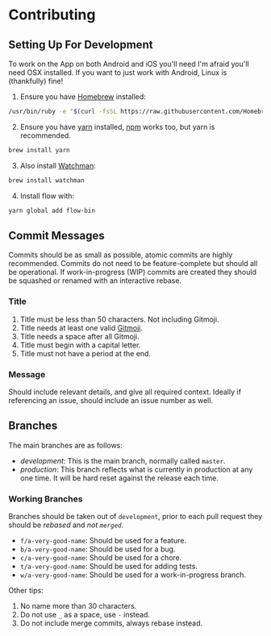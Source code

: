 # Contributing

## Setting Up For Development

To work on the App on both Android and iOS you'll need I'm afraid you'll need OSX installed. If you want to just work with Android, Linux is (thankfully) fine!

1. Ensure you have [Homebrew](https://brew.sh/) installed:

```bash
/usr/bin/ruby -e "$(curl -fsSL https://raw.githubusercontent.com/Homebrew/install/master/install)"
```

2. Ensure you have [yarn](https://yarnpkg.com/) installed, [npm](https://www.npmjs.com/) works too, but yarn is recommended.

```bash
brew install yarn
```

3. Also install [Watchman](https://facebook.github.io/watchman/docs/install.html):

```bash
brew install watchman
```

4. Install flow with:

```bash
yarn global add flow-bin
```

## Commit Messages

Commits should be as small as possible, atomic commits are highly recommended. Commits do not need to be feature-complete but should all be operational. If work-in-progress (WIP) commits are created they should be squashed or renamed with an interactive rebase.

### Title

1. Title must be less than 50 characters. Not including Gitmoji.
2. Title needs at least one valid [Gitmoji](https://gitmoji.carloscuesta.me).
3. Title needs a space after all Gitmoji.
4. Title must begin with a capital letter.
5. Title must not have a period at the end.

### Message

Should include relevant details, and give all required context. Ideally if referencing an issue, should include an issue number as well.

## Branches

The main branches are as follows:

- *development*: This is the main branch, normally called `master`.
- *production*: This branch reflects what is currently in production at any one time. It will be hard reset against the release each time.

### Working Branches

Branches should be taken out of `development`, prior to each pull request they should be *rebased* and *not `merged`*.

- `f/a-very-good-name`: Should be used for a feature.
- `b/a-very-good-name`: Should be used for a bug.
- `c/a-very-good-name`: Should be used for a chore.
- `t/a-very-good-name`: Should be used for adding tests.
- `w/a-very-good-name`: Should be used for a work-in-progress branch.

Other tips:

1. No name more than 30 characters.
2. Do not use `_` as a space, use `-` instead.
3. Do not include merge commits, always rebase instead.
